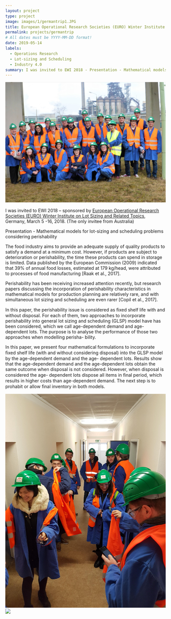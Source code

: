 ```yaml
---
layout: project
type: project
image: images/1/germantrip1.JPG
title: European Operational Research Societies (EURO) Winter Institute on Lot Sizing and Related Topics
permalink: projects/germantrip
# All dates must be YYYY-MM-DD format!
date: 2019-05-14
labels:
  - Operations Research
  - Lot-sizing and Scheduling
  - Industry 4.0
summary: I was invited to EWI 2018 - Presentation - Mathematical models for lot-sizing and scheduling problems considering perishability
---
```

<img class="ui large centered image" src="../images/1/germantrip1.JPG">


I was invited to EWI 2018 – sponsored by [European Operational Research Societies (EURO) Winter Institute on Lot Sizing and Related Topics](https://www.euro-online.org/media_site/reports/EWI34_Report.pdf), Germany, March 5 -16, 2018. (The only invitee from Australia)

Presentation - Mathematical models for lot-sizing and scheduling problems considering perishability

The food industry aims to provide an adequate supply of quality products to satisfy a demand at
a minimum cost.  However, if products are subject to deterioration or perishability, the time these
products can spend in storage is limited.   Data published by the European Commission (2009)
indicated that 39% of annual food losses, estimated at 179 kg/head, were attributed to processes of
food manufacturing [Raak et al., 2017].

Perishability has been receiving increased attention recently, but research papers discussing the
incorporation of perishability characteristics in mathematical models for production planning are
relatively rare, and with simultaneous lot sizing and scheduling are even rarer [Copil et al., 2017].

In this paper, the perishability issue is considered as ﬁxed shelf life with and without disposal.
For each of them, two approaches to incorporate perishability into general lot sizing and scheduling
(GLSP) model have has been considered, which we call age-dependent demand and age-dependent
lots.  The purpose is to analyse the performance of those two approaches when modelling perisha-
bility.

In this paper, we present four mathematical formulations to incorporate ﬁxed shelf life (with and
without considering disposal) into the GLSP model by the age-dependent demand and the age-
dependent lots.  Results show that the age-dependent demand and the age-dependent lots obtain
the same outcome when disposal is not considered.  However, when disposal is considered the age-
dependent lots dispose all items in ﬁnal period, which results in higher costs than age-dependent
demand. The next step is to prohabit or allow ﬁnal inventory in both models.


<img class="ui large centered image" src="../images\1\2018Melboure\20180307_135024.jpg">

<img class="ui large centered image" src="../images\1\2018Melboure\P1040858.JPG">
